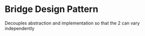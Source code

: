# Bridge Design Pattern

Decouples abstraction and implementation so that the 2 can vary independently